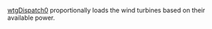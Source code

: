 [wtgDispatch0](/acep-uaf/MiGRIDS/blob/master/MiGRIDS/Model/Controls/wtgDispatch0.py) proportionally loads the wind turbines based on their available power. 
